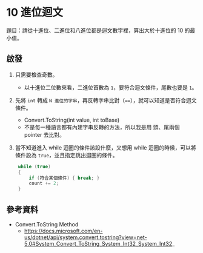 # 10 進位迴文

題目：請從十進位、二進位和八進位都是迴文數字裡，算出大於十進位的 10 的最小值。


## 啟發

1. 只需要檢查奇數。
   * 以十進位二位數來看，二進位首數為 `1`，要符合迴文條件，尾數也要是 `1`。

2. 先將 `int` 轉成 `N 進位的字串`，再反轉字串比對（`==`），就可以知道是否符合迴文條件。
   * Convert.ToString(int value, int toBase)
   * 不是每一種語言都有內建字串反轉的方法，所以我是用 頭、尾兩個 pointer 去比對。

3. 當不知道進入 while 迴圈的條件該設什麼，又想用 while 迴圈的時候，可以將條件設為 `true`，並且指定跳出迴圈的條件。
   ```csharp
    while (true)
    {
        if (符合某個條件) { break; }
        count += 2;
    }
   ```


## 參考資料

* Convert.ToString Method
  * https://docs.microsoft.com/en-us/dotnet/api/system.convert.tostring?view=net-5.0#System_Convert_ToString_System_Int32_System_Int32_
